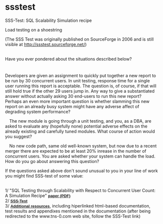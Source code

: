 # ssstest

SSS-Test: SQL Scalability Simulation recipe

Load testing on a shoestring

(The SSS Test was originally published on SourceForge in 2006 and is still visible at http://ssstest.sourceforge.net/)


<br> 
Have you ever pondered about the situations described below?

<p><IMG border=0 src=images/bullet.gif width=10 height=10>

Developers are given an assignment to quickly put together a new report to be run by 30 concurrent users. In unit testing, response time for a single user running this report is acceptable. 
The question is, of course, if that will still hold true if the other 29 users jump in.
Any way to give a substantiated answer without actually asking 30 end-users to run this new report?
<br>Perhaps an even more important question is whether slamming this new report on an already busy system might have any adverse affect of degrading system performance? 

<p><IMG border=0 src=images/bullet.gif width=10 height=10>
The new module is going through a unit testing, and you, as a DBA, are asked to evaluate any (hopefully none) potential adverse effects on the already existing and carefully tuned modules. What course of action would you suggest?

<p><IMG border=0 src=images/bullet.gif width=10 height=10>
No new code path, same old well-known system, but now due to a recent merger there are expected to be at least 20% inrease in the number of concurrent users. 
You are asked whether your system can handle the load. How do you go about answering this question?
	
<p>
If the questions asked above don't sound unusual to you in your line of work you might find SSS-test of some value:
<p>
<br>1/ "SQL Testing through Scalability with Respect to Concurrent User Count: A Simulation Recipe" <a href="SSStest_Dali_ScalabilityTesting.pdf"><font face="geneva, arial, sans-serif" size="2"><b>paper (PDF)</b></font></a> 
<br>2/ <a href="sss_test.tar.gz"><font face="geneva, arial, sans-serif" size="2"><b>SSS-Test</b></font></a>
<br>3/ <a href="http://www.tns-0.com"><font face="geneva, arial, sans-serif" size="2"><b>Additional resources</b></font></a>, including hiperlinked html-based documentation, test results and appendixes mentioned in the documentation (after being redirected to the www.tns-0.com web site, follow the SSS-Test link)



